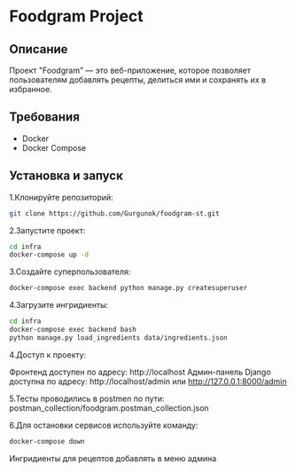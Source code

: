 # Foodgram Project

## Описание

Проект "Foodgram" — это веб-приложение, которое позволяет пользователям добавлять рецепты, делиться ими и сохранять их в избранное.

## Требования

- Docker
- Docker Compose

## Установка и запуск

1.Клонируйте репозиторий:
```bash
git clone https://github.com/Gurgunok/foodgram-st.git
```
2.Запустите проект:
```bash
cd infra
docker-compose up -d
```
3.Создайте суперпользователя:
```bash
docker-compose exec backend python manage.py createsuperuser
```
4.Загрузите ингридиенты:
```bash
cd infra
docker-compose exec backend bash
python manage.py load_ingredients data/ingredients.json
```
4.Доступ к проекту:

Фронтенд доступен по адресу: http://localhost
Админ-панель Django доступна по адресу: http://localhost/admin или http://127.0.0.1:8000/admin

5.Тесты проводились в postmen по пути:
postman_collection/foodgram.postman_collection.json

6.Для остановки сервисов используйте команду:
```bash
docker-compose down
```
Ингридиенты для рецептов добавлять в меню админа
